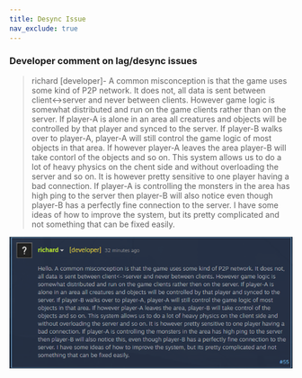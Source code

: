 ```yaml
---
title: Desync Issue
nav_exclude: true
---
```

### Developer comment on lag/desync issues

> richard \[developer\]- A common misconception is that the game uses some kind of P2P network. It does not, all data is sent between client<->server and never between clients. However game logic is somewhat distributed and run on the game clients rather than on the server. If player-A is alone in an area all creatures and objects will be controlled by that player and synced to the server. If player-B walks over to player-A, player-A will still control the game logic of most objects in that area. If however player-A leaves the area player-B will take contorl of the objects and so on. This system allows us to do a lot of heavy physics on the chent side and without overloading the server and so on. It is however pretty sensitive to one player having a bad connection. If player-A is controlling the monsters in the area has high ping to the server then player-B will also notice even though player-B has a perfectly fine connection to the server. I have some ideas of how to improve the system, but its pretty complicated and not something that can be fixed easily. 

![Developer comment](/assets/desyncComment.png)


